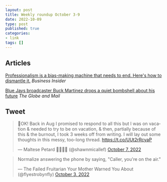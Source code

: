 ```yaml
---
layout: post
title: Weekly roundup October 3-9
date: 2022-10-09
type: post
published: true
categories:
- link
tags: []
---
```


## Articles

[Professionalism is a bias-making machine that needs to end. Here's how to dismantle it.](https://www.businessinsider.com/professionalism-is-a-bias-making-machine-how-to-dismantle-it-2022-3 "Professionalism is a bias-making machine that needs to end. Here's how to dismantle it. By Drake Baer") *Business Insider*

[Blue Jays broadcaster Buck Martinez drops a quiet bombshell about his future](https://www.theglobeandmail.com/sports/baseball/article-buck-martinez-blue-jays-cancer/ "Blue Jays broadcaster Buck Martinez drops a quiet bombshell about his future. By Simon Houpt") *The Globe and Mail*

## Tweet

<blockquote class="twitter-tweet" data-dnt="true"><p lang="en" dir="ltr">🧵OK! Back in Aug I promised to respond to all this but I was on vacation &amp; needed to try to be on vacation, &amp; then, partially because of this &amp; the burnout, I took 3 weeks off from writing. I will lay out some thoughts in this messy, too-long thread. <a href="https://t.co/UUt2rRcyaP">https://t.co/UUt2rRcyaP</a></p>&mdash; Maltese Petard 🏳️‍🌈🏳️‍⚧️ (@shawnmicallef) <a href="https://twitter.com/shawnmicallef/status/1578442583398760450?ref_src=twsrc%5Etfw">October 7, 2022</a></blockquote> <script async src="https://platform.twitter.com/widgets.js" charset="utf-8"></script>

<blockquote class="twitter-tweet" data-dnt="true"><p lang="en" dir="ltr">Normalize answering the phone by saying, &quot;Caller, you&#39;re on the air.&quot;</p>&mdash; The Failed Fruitarian Your Mother Warned You About (@flyestrobynfly) <a href="https://twitter.com/flyestrobynfly/status/1576921414086451200?ref_src=twsrc%5Etfw">October 3, 2022</a></blockquote> <script async src="https://platform.twitter.com/widgets.js" charset="utf-8"></script>
